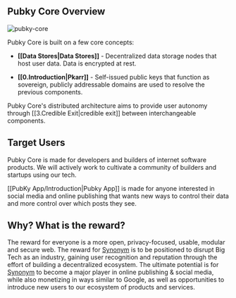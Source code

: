 ## Pubky Core Overview

![pubky-core](pubky-core.png)

Pubky Core is built on a few core concepts:

- **[[Data Stores|Data Stores]]** - Decentralized data storage nodes that host user data. Data is encrypted at rest.

- **[[0.Introduction|Pkarr]]** - Self-issued public keys that function as sovereign, publicly addressable domains are used to resolve the previous components.

Pubky Core's distributed architecture aims to provide user autonomy through [[3.Credible Exit|credible exit]] between interchangeable components.

## Target Users

Pubky Core is made for developers and builders of internet software products. We will actively work to cultivate a community of builders and startups using our tech.

[[PubKy App/Introduction|Pubky App]] is made for anyone interested in social media and online publishing that wants new ways to control their data and more control over which posts they see.

## Why? What is the reward?

The reward for everyone is a more open, privacy-focused, usable, modular and secure web. The reward for [Synonym](https://synonym.to/) is to be positioned to disrupt Big Tech as an industry, gaining user recognition and reputation through the effort of building a decentralized ecosystem. The ultimate potential is for [Synonym](https://synonym.to/) to become a major player in online publishing & social media, while also monetizing in ways similar to Google, as well as opportunities to introduce new users to our ecosystem of products and services.